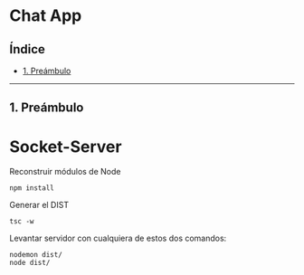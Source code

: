 # Chat App

## Índice

- [1. Preámbulo](#1-preámbulo)

---

## 1. Preámbulo

# Socket-Server

Reconstruir módulos de Node

```
npm install
```

Generar el DIST
```
tsc -w
```

Levantar servidor con cualquiera de estos dos comandos:
```
nodemon dist/
node dist/
```